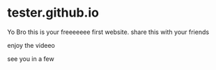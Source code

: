 # tester.github.io

Yo Bro this is your freeeeeee first website.
share this with your friends 

enjoy the videeo 

see you in a few


